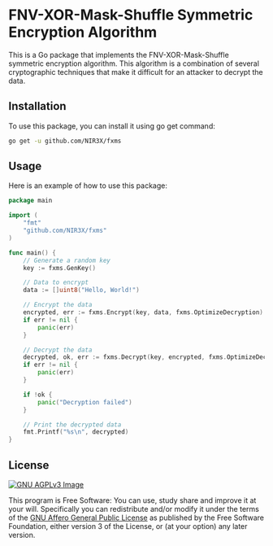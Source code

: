 # FNV-XOR-Mask-Shuffle Symmetric Encryption Algorithm

This is a Go package that implements the FNV-XOR-Mask-Shuffle symmetric encryption algorithm. This algorithm is a combination of several cryptographic techniques that make it difficult for an attacker to decrypt the data.

## Installation

To use this package, you can install it using go get command:

```bash
go get -u github.com/NIR3X/fxms
```

## Usage

Here is an example of how to use this package:

```go
package main

import (
	"fmt"
	"github.com/NIR3X/fxms"
)

func main() {
	// Generate a random key
	key := fxms.GenKey()

	// Data to encrypt
	data := []uint8("Hello, World!")

	// Encrypt the data
	encrypted, err := fxms.Encrypt(key, data, fxms.OptimizeDecryption)
	if err != nil {
		panic(err)
	}

	// Decrypt the data
	decrypted, ok, err := fxms.Decrypt(key, encrypted, fxms.OptimizeDecryption)
	if err != nil {
		panic(err)
	}

	if !ok {
		panic("Decryption failed")
	}

	// Print the decrypted data
	fmt.Printf("%s\n", decrypted)
}
```

## License
[![GNU AGPLv3 Image](https://www.gnu.org/graphics/agplv3-155x51.png)](https://www.gnu.org/licenses/agpl-3.0.html)  

This program is Free Software: You can use, study share and improve it at your
will. Specifically you can redistribute and/or modify it under the terms of the
[GNU Affero General Public License](https://www.gnu.org/licenses/agpl-3.0.html) as
published by the Free Software Foundation, either version 3 of the License, or
(at your option) any later version.
